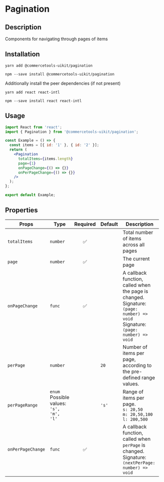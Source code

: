 <!-- THIS IS AN AUTOGENERATED FILE. DO NOT EDIT THIS FILE DIRECTLY. -->
<!-- This file is created by the `yarn generate-readme` script. -->

# Pagination

## Description

Components for navigating through pages of items

## Installation

```
yarn add @commercetools-uikit/pagination
```

```
npm --save install @commercetools-uikit/pagination
```

Additionally install the peer dependencies (if not present)

```
yarn add react react-intl
```

```
npm --save install react react-intl
```

## Usage

```jsx
import React from 'react';
import { Pagination } from '@commercetools-uikit/pagination';

const Example = () => {
  const items = [{ id: '1' }, { id: '2' }];
  return (
    <Pagination
      totalItems={items.length}
      page={1}
      onPageChange={() => {}}
      onPerPageChange={() => {}}
    />
  );
};

export default Example;
```

## Properties

| Props             | Type                                            | Required | Default | Description                                                                                                                                               |
| ----------------- | ----------------------------------------------- | :------: | ------- | --------------------------------------------------------------------------------------------------------------------------------------------------------- |
| `totalItems`      | `number`                                        |    ✅    |         | Total number of items across all pages                                                                                                                    |
| `page`            | `number`                                        |    ✅    |         | The current page                                                                                                                                          |
| `onPageChange`    | `func`                                          |    ✅    |         | A callback function, called when the page is changed.&#xA;<br/>&#xA;Signature: `(page: number) => void`&#xA;<br/>&#xA;Signature: `(page: number) => void` |
| `perPage`         | `number`                                        |          | `20`    | Number of items per page, according to the pre-defined range values.                                                                                      |
| `perPageRange`    | `enum`<br/>Possible values:<br/>`'s', 'm', 'l'` |          | `'s'`   | Range of items per page.&#xA;<br/>&#xA;`s: 20,50`&#xA;<br/>&#xA;`m: 20,50,100`&#xA;<br/>&#xA;`l: 200,500`                                                 |
| `onPerPageChange` | `func`                                          |    ✅    |         | A callback function, called when `perPage` is changed.&#xA;<br/>&#xA;Signature: `(nextPerPage: number) => void`                                           |
